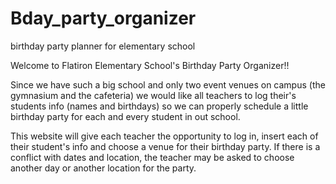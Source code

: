 # Bday_party_organizer
birthday party planner for elementary school

Welcome to Flatiron Elementary School's Birthday Party Organizer!!

Since we have such a big school and only two event venues on campus (the gymnasium and the cafeteria) we would like all
teachers to log their's students info (names and birthdays) so we can properly schedule a little birthday party for each
and every student in out school.

This website will give each teacher the opportunity to log in, insert each of their student's info and choose a venue for
their birthday party. If there is a conflict with dates and location, the teacher may be asked to choose another day or another
location for the party.
